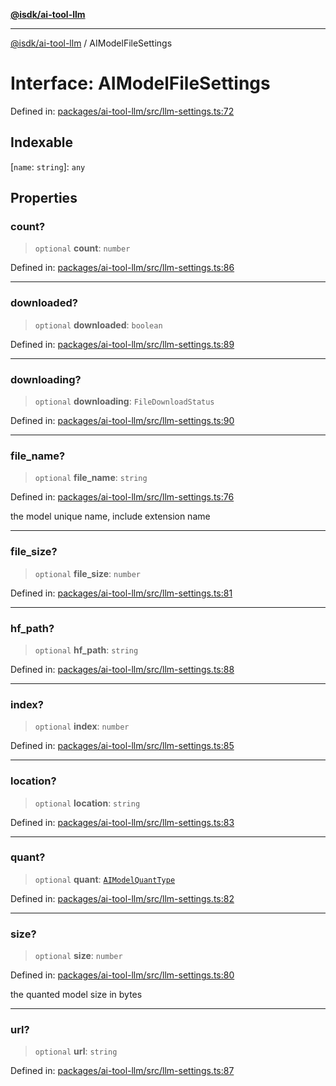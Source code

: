 [**@isdk/ai-tool-llm**](../README.md)

***

[@isdk/ai-tool-llm](../globals.md) / AIModelFileSettings

# Interface: AIModelFileSettings

Defined in: [packages/ai-tool-llm/src/llm-settings.ts:72](https://github.com/isdk/ai-tool-llm.js/blob/f3c3cef59ff3aa0ce6d3161a8d3d8cd72ec50012/src/llm-settings.ts#L72)

## Indexable

\[`name`: `string`\]: `any`

## Properties

### count?

> `optional` **count**: `number`

Defined in: [packages/ai-tool-llm/src/llm-settings.ts:86](https://github.com/isdk/ai-tool-llm.js/blob/f3c3cef59ff3aa0ce6d3161a8d3d8cd72ec50012/src/llm-settings.ts#L86)

***

### downloaded?

> `optional` **downloaded**: `boolean`

Defined in: [packages/ai-tool-llm/src/llm-settings.ts:89](https://github.com/isdk/ai-tool-llm.js/blob/f3c3cef59ff3aa0ce6d3161a8d3d8cd72ec50012/src/llm-settings.ts#L89)

***

### downloading?

> `optional` **downloading**: `FileDownloadStatus`

Defined in: [packages/ai-tool-llm/src/llm-settings.ts:90](https://github.com/isdk/ai-tool-llm.js/blob/f3c3cef59ff3aa0ce6d3161a8d3d8cd72ec50012/src/llm-settings.ts#L90)

***

### file\_name?

> `optional` **file\_name**: `string`

Defined in: [packages/ai-tool-llm/src/llm-settings.ts:76](https://github.com/isdk/ai-tool-llm.js/blob/f3c3cef59ff3aa0ce6d3161a8d3d8cd72ec50012/src/llm-settings.ts#L76)

the model unique name, include extension name

***

### file\_size?

> `optional` **file\_size**: `number`

Defined in: [packages/ai-tool-llm/src/llm-settings.ts:81](https://github.com/isdk/ai-tool-llm.js/blob/f3c3cef59ff3aa0ce6d3161a8d3d8cd72ec50012/src/llm-settings.ts#L81)

***

### hf\_path?

> `optional` **hf\_path**: `string`

Defined in: [packages/ai-tool-llm/src/llm-settings.ts:88](https://github.com/isdk/ai-tool-llm.js/blob/f3c3cef59ff3aa0ce6d3161a8d3d8cd72ec50012/src/llm-settings.ts#L88)

***

### index?

> `optional` **index**: `number`

Defined in: [packages/ai-tool-llm/src/llm-settings.ts:85](https://github.com/isdk/ai-tool-llm.js/blob/f3c3cef59ff3aa0ce6d3161a8d3d8cd72ec50012/src/llm-settings.ts#L85)

***

### location?

> `optional` **location**: `string`

Defined in: [packages/ai-tool-llm/src/llm-settings.ts:83](https://github.com/isdk/ai-tool-llm.js/blob/f3c3cef59ff3aa0ce6d3161a8d3d8cd72ec50012/src/llm-settings.ts#L83)

***

### quant?

> `optional` **quant**: [`AIModelQuantType`](../enumerations/AIModelQuantType.md)

Defined in: [packages/ai-tool-llm/src/llm-settings.ts:82](https://github.com/isdk/ai-tool-llm.js/blob/f3c3cef59ff3aa0ce6d3161a8d3d8cd72ec50012/src/llm-settings.ts#L82)

***

### size?

> `optional` **size**: `number`

Defined in: [packages/ai-tool-llm/src/llm-settings.ts:80](https://github.com/isdk/ai-tool-llm.js/blob/f3c3cef59ff3aa0ce6d3161a8d3d8cd72ec50012/src/llm-settings.ts#L80)

the quanted model size in bytes

***

### url?

> `optional` **url**: `string`

Defined in: [packages/ai-tool-llm/src/llm-settings.ts:87](https://github.com/isdk/ai-tool-llm.js/blob/f3c3cef59ff3aa0ce6d3161a8d3d8cd72ec50012/src/llm-settings.ts#L87)
